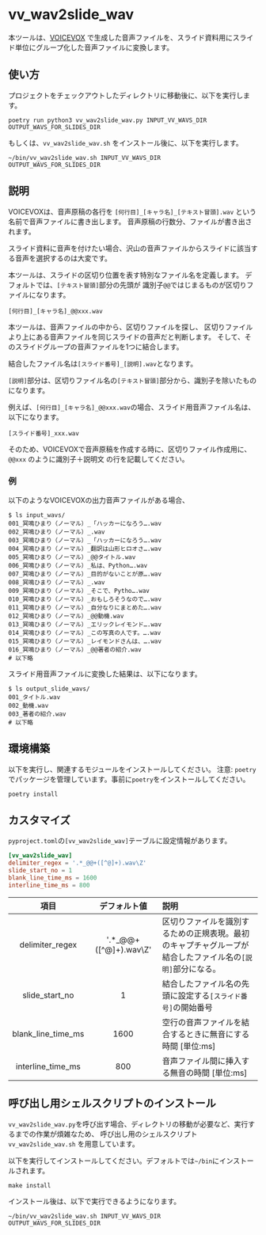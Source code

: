 # vv_wav2slide_wav

本ツールは、[VOICEVOX](https://github.com/VOICEVOX/voicevox) で生成した音声ファイルを、スライド資料用にスライド単位にグループ化した音声ファイルに変換します。

## 使い方

プロジェクトをチェックアウトしたディレクトリに移動後に、以下を実行します。

~~~shell
poetry run python3 vv_wav2slide_wav.py INPUT_VV_WAVS_DIR  OUTPUT_WAVS_FOR_SLIDES_DIR
~~~

もしくは、`vv_wav2slide_wav.sh` をインストール後に、以下を実行します。

~~~shell
~/bin/vv_wav2slide_wav.sh INPUT_VV_WAVS_DIR  OUTPUT_WAVS_FOR_SLIDES_DIR
~~~

## 説明

VOICEVOXは、音声原稿の各行を `[何行目]_[キャラ名]_[テキスト冒頭].wav` という名前で音声ファイルに書き出します。
音声原稿の行数分、ファイルが書き出されます。

スライド資料に音声を付けたい場合、沢山の音声ファイルからスライドに該当する音声を選択するのは大変です。

本ツールは、スライドの区切り位置を表す特別なファイル名を定義します。
デフォルトでは、`[テキスト冒頭]`部分の先頭が 識別子`@@`ではじまるものが区切りファイルになります。

~~~text
[何行目]_[キャラ名]_@@xxx.wav
~~~

本ツールは、音声ファイルの中から、区切りファイルを探し、
区切りファイルより上にある音声ファイルを同じスライドの音声だと判断します。
そして、そのスライドグループの音声ファイルを1つに結合します。

結合したファイル名は`[スライド番号]_[説明].wav`となります。

`[説明]`部分は、区切りファイル名の`[テキスト冒頭]`部分から、識別子を除いたものになります。

例えば、`[何行目]_[キャラ名]_@@xxx.wav`の場合、スライド用音声ファイル名は、以下になります。

~~~text
[スライド番号]_xxx.wav
~~~

そのため、VOICEVOXで音声原稿を作成する時に、区切りファイル作成用に、`@@xxx` のように識別子＋説明文 の行を記載してください。

### 例

以下のようなVOICEVOXの出力音声ファイルがある場合、

~~~shell
$ ls input_wavs/
001_冥鳴ひまり（ノーマル）_「ハッカーになろう….wav
002_冥鳴ひまり（ノーマル）_.wav
003_冥鳴ひまり（ノーマル）_「ハッカーになろう….wav
004_冥鳴ひまり（ノーマル）_翻訳は山形ヒロオさ….wav
005_冥鳴ひまり（ノーマル）_@@タイトル.wav
006_冥鳴ひまり（ノーマル）_私は、Python….wav
007_冥鳴ひまり（ノーマル）_目的がないことが原….wav
008_冥鳴ひまり（ノーマル）_.wav
009_冥鳴ひまり（ノーマル）_そこで、Pytho….wav
010_冥鳴ひまり（ノーマル）_おもしろそうなので….wav
011_冥鳴ひまり（ノーマル）_自分なりにまとめた….wav
012_冥鳴ひまり（ノーマル）_@@動機.wav
013_冥鳴ひまり（ノーマル）_エリックレイモンド….wav
014_冥鳴ひまり（ノーマル）_この写真の人です。….wav
015_冥鳴ひまり（ノーマル）_レイモンドさんは、….wav
016_冥鳴ひまり（ノーマル）_@@著者の紹介.wav
# 以下略
~~~

スライド用音声ファイルに変換した結果は、以下になります。

~~~shell
$ ls output_slide_wavs/
001_タイトル.wav
002_動機.wav
003_著者の紹介.wav
# 以下略
~~~

## 環境構築

以下を実行し、関連するモジュールをインストールしてください。
注意: `poetry` でパッケージを管理しています。事前に`poetry`をインストールしてください。

~~~shell
poetry install
~~~~

## カスタマイズ

`pyproject.toml`の`[vv_wav2slide_wav]`テーブルに設定情報があります。

~~~toml
[vv_wav2slide_wav]
delimiter_regex = '.*_@@+([^@]+).wav\Z'
slide_start_no = 1
blank_line_time_ms = 1600
interline_time_ms = 800
~~~

|項目|デフォルト値|説明|
|:---:|:---:|:---|
|delimiter_regex|'.*_@@+([^@]+).wav\Z'|区切りファイルを識別するための正規表現。最初のキャプチャグループが結合したファイル名の`[説明]`部分になる。|
|slide_start_no| 1 | 結合したファイル名の先頭に設定する`[スライド番号]`の開始番号|
|blank_line_time_ms| 1600 |空行の音声ファイルを結合するときに無音にする時間 [単位:ms]|
|interline_time_ms| 800 |音声ファイル間に挿入する無音の時間 [単位:ms]|

## 呼び出し用シェルスクリプトのインストール

`vv_wav2slide_wav.py`を呼び出す場合、ディレクトリの移動が必要など、実行するまでの作業が煩雑なため、
呼び出し用のシェルスクリプト `vv_wav2slide_wav.sh` を用意しています。

以下を実行してインストールしてください。デフォルトでは`~/bin`にインストールされます。

~~~shell
make install
~~~

インストール後は、以下で実行できるようになります。

~~~shell
~/bin/vv_wav2slide_wav.sh INPUT_VV_WAVS_DIR  OUTPUT_WAVS_FOR_SLIDES_DIR
~~~
